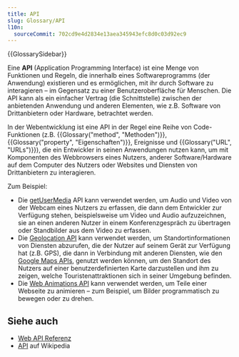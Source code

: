 ```yaml
---
title: API
slug: Glossary/API
l10n:
  sourceCommit: 702cd9e4d2834e13aea345943efc8d0c03d92ec9
---
```


{{GlossarySidebar}}

Eine **API** (Application Programming Interface) ist eine Menge von Funktionen und Regeln, die innerhalb eines Softwareprogramms (der Anwendung) existieren und es ermöglichen, mit ihr durch Software zu interagieren – im Gegensatz zu einer Benutzeroberfläche für Menschen. Die API kann als ein einfacher Vertrag (die Schnittstelle) zwischen der anbietenden Anwendung und anderen Elementen, wie z.B. Software von Drittanbietern oder Hardware, betrachtet werden.

In der Webentwicklung ist eine API in der Regel eine Reihe von Code-Funktionen (z.B. {{Glossary("method", "Methoden")}}, {{Glossary("property", "Eigenschaften")}}, Ereignisse und {{Glossary("URL", "URLs")}}), die ein Entwickler in seinen Anwendungen nutzen kann, um mit Komponenten des Webbrowsers eines Nutzers, anderer Software/Hardware auf dem Computer des Nutzers oder Websites und Diensten von Drittanbietern zu interagieren.

Zum Beispiel:

- Die [getUserMedia](/de/docs/Web/API/MediaDevices/getUserMedia) API kann verwendet werden, um Audio und Video von der Webcam eines Nutzers zu erfassen, die dann dem Entwickler zur Verfügung stehen, beispielsweise um Video und Audio aufzuzeichnen, sie an einen anderen Nutzer in einem Konferenzgespräch zu übertragen oder Standbilder aus dem Video zu erfassen.
- Die [Geolocation API](/de/docs/Web/API/Geolocation) kann verwendet werden, um Standortinformationen von Diensten abzurufen, die der Nutzer auf seinem Gerät zur Verfügung hat (z.B. GPS), die dann in Verbindung mit anderen Diensten, wie den [Google Maps APIs](https://developers.google.com/maps/), genutzt werden können, um den Standort des Nutzers auf einer benutzerdefinierten Karte darzustellen und ihm zu zeigen, welche Touristenattraktionen sich in seiner Umgebung befinden.
- Die [Web Animations API](/de/docs/Web/API/Web_Animations_API) kann verwendet werden, um Teile einer Webseite zu animieren – zum Beispiel, um Bilder programmatisch zu bewegen oder zu drehen.

## Siehe auch

- [Web API Referenz](/de/docs/Web/API)
- [API](https://en.wikipedia.org/wiki/API) auf Wikipedia
